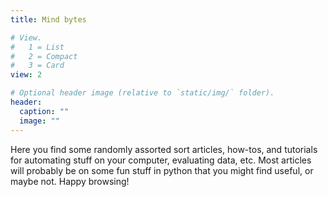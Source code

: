 ```yaml
---
title: Mind bytes

# View.
#   1 = List
#   2 = Compact
#   3 = Card
view: 2

# Optional header image (relative to `static/img/` folder).
header:
  caption: ""
  image: ""
---
```


Here you find some randomly assorted sort articles, how-tos, and tutorials for automating stuff on your computer, evaluating data, etc. Most articles will probably be on some fun stuff in python that you might find useful, or maybe not. Happy browsing!